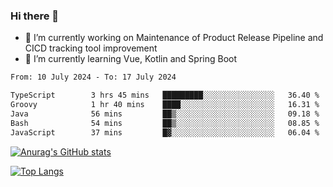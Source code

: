 ### Hi there 👋

- 🔭 I’m currently working on Maintenance of Product Release Pipeline and CICD tracking tool improvement
- 🌱 I’m currently learning Vue, Kotlin and Spring Boot

<!--START_SECTION:waka-->

```txt
From: 10 July 2024 - To: 17 July 2024

TypeScript        3 hrs 45 mins   █████████░░░░░░░░░░░░░░░░   36.40 %
Groovy            1 hr 40 mins    ████░░░░░░░░░░░░░░░░░░░░░   16.31 %
Java              56 mins         ██▒░░░░░░░░░░░░░░░░░░░░░░   09.18 %
Bash              54 mins         ██▒░░░░░░░░░░░░░░░░░░░░░░   08.85 %
JavaScript        37 mins         █▓░░░░░░░░░░░░░░░░░░░░░░░   06.04 %
```

<!--END_SECTION:waka-->

[![Anurag's GitHub stats](https://github-readme-stats.vercel.app/api?username=yunhao981&show_icons=true&theme=solarized-dark)](https://github.com/anuraghazra/github-readme-stats)

[![Top Langs](https://github-readme-stats.vercel.app/api/top-langs/?username=yunhao981&theme=solarized-dark&layout=compact)](https://github.com/anuraghazra/github-readme-stats)

<!--
**yunhao981/yunhao981** is a ✨ _special_ ✨ repository because its `README.md` (this file) appears on your GitHub profile.

Here are some ideas to get you started:

- 🔭 I’m currently working on Maintenance of Release Pipeline and CICD tracking tool improvement
- 🌱 I’m currently learning Vue, Kotlin and Spring Boot
- 👯 I’m looking to collaborate on ...
- 🤔 I’m looking for help with ...
- 💬 Ask me about ...
- 📫 How to reach me: ...
- 😄 Pronouns: ...
- ⚡ Fun fact: ...
-->


